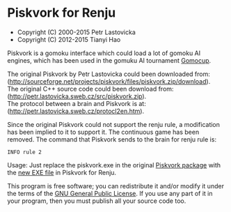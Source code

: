 Piskvork for Renju
==================

* Copyright (C) 2000-2015 Petr Lastovicka
* Copyright (C) 2012-2015 Tianyi Hao

Piskvork is a gomoku interface which could load a lot of gomoku AI engines, 
which has been used in the gomuku AI tournament [Gomocup](http://gomocup.org).

The original Piskvork by Petr Lastovicka could been downloaded from:  
(http://sourceforge.net/projects/piskvork/files/piskvork.zip/download).  
The original C++ source code could been download from:  
(http://petr.lastovicka.sweb.cz/src/piskvork.zip).  
The protocol between a brain and Piskvork is at:  
(http://petr.lastovicka.sweb.cz/protocl2en.htm).

Since the original Piskvork could not support the renju rule, a modification 
has been implied to it to support it. The continuous game has been removed. 
The command that Piskvork sends to the brain for renju rule is:

	INFO rule 2

Usage: Just replace the piskvork.exe in the original
[Piskvork package](http://sourceforge.net/projects/piskvork/files/piskvork.zip/download)
with the [new EXE file](https://raw.github.com/wind23/piskvork_renju/master/Release/piskvork.exe)
in Piskvork for Renju.

This program is free software; you can redistribute it and/or
modify it under the terms of the
[GNU General Public License](http://www.gnu.org/licenses/gpl.html).
If you use any part of it in your program, then you must publish 
all your source code too.
